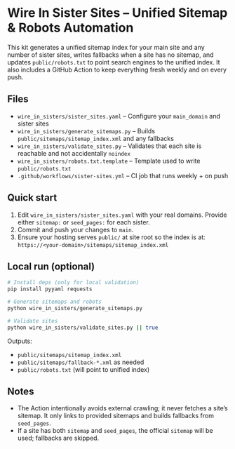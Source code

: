 # Wire In Sister Sites – Unified Sitemap & Robots Automation

This kit generates a unified sitemap index for your main site and any number of sister sites, writes fallbacks when a site has no sitemap, and updates `public/robots.txt` to point search engines to the unified index. It also includes a GitHub Action to keep everything fresh weekly and on every push.

## Files

- `wire_in_sisters/sister_sites.yaml` – Configure your `main_domain` and sister sites
- `wire_in_sisters/generate_sitemaps.py` – Builds `public/sitemaps/sitemap_index.xml` and any fallbacks
- `wire_in_sisters/validate_sites.py` – Validates that each site is reachable and not accidentally `noindex`
- `wire_in_sisters/robots.txt.template` – Template used to write `public/robots.txt`
- `.github/workflows/sister-sites.yml` – CI job that runs weekly + on push

## Quick start

1. Edit `wire_in_sisters/sister_sites.yaml` with your real domains. Provide either `sitemap:` or `seed_pages:` for each sister.
2. Commit and push your changes to `main`.
3. Ensure your hosting serves `public/` at site root so the index is at:
   `https://<your-domain>/sitemaps/sitemap_index.xml`

## Local run (optional)

```bash
# Install deps (only for local validation)
pip install pyyaml requests

# Generate sitemaps and robots
python wire_in_sisters/generate_sitemaps.py

# Validate sites
python wire_in_sisters/validate_sites.py || true
```

Outputs:
- `public/sitemaps/sitemap_index.xml`
- `public/sitemaps/fallback-*.xml` as needed
- `public/robots.txt` (will point to unified index)

## Notes
- The Action intentionally avoids external crawling; it never fetches a site’s sitemap. It only links to provided sitemaps and builds fallbacks from `seed_pages`.
- If a site has both `sitemap` and `seed_pages`, the official `sitemap` will be used; fallbacks are skipped.